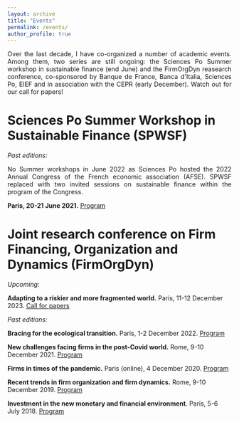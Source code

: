 ```yaml
---
layout: archive
title: "Events"
permalink: /events/
author_profile: true
---
```


<p style='text-align: justify;'>Over the last decade, I have co-organized a number of academic events. Among them, two series are still ongoing: the Sciences Po Summer workshop in sustainable finance (end June) and the FirmOrgDyn reasearch conference, co-sponsored by Banque de France, Banca d'Italia, Sciences Po, EIEF and in association with the CEPR (early December). Watch out for our call for papers!</p>

# Sciences Po Summer Workshop in Sustainable Finance (SPWSF)

_Past editions:_

<p style='text-align: justify;'>No Summer workshops in June 2022 as Sciences Po hosted the 2022 Annual Congress of the French economic association (AFSE). SPWSF replaced with two invited sessions on sustainable finance within the program of the Congress.</p>

**Paris, 20-21 June 2021.** [Program](https://www.sciencespo.fr/department-economics/en/content/first-summer-workshop-sustainable-finance.html) 


# Joint research conference on Firm Financing, Organization and Dynamics (FirmOrgDyn)

_Upcoming:_

**Adapting to a riskier and more fragmented world.**  Paris, 11-12 December 2023. [Call for papers](https://www.bancaditalia.it/media/notizia/international-research-conference-on-firm-financing-organization-and-dynamics-adapting-to-a-riskier-and-more-fragmented-world/?dotcache=refresh&dotcache=refresh&dotcache=refresh)

_Past editions:_

**Bracing for the ecological transition.**  Paris, 1-2 December 2022. [Program](https://www.sciencespo.fr/department-economics/en/news/bracing-ecological-transition-0.html)

**New challenges facing firms in the post-Covid world.** Rome, 9-10 December 2021. [Program](https://www.banque-france.fr/en/new-challenges-facing-firms-post-covid-world)

**Firms in times of the pandemic.** Paris (online), 4 December 2020. [Program](https://www.banque-france.fr/en/firms-times-pandemic)

**Recent trends in firm organization and firm dynamics.** Rome, 9-10 December 2019. [Program](https://www.banque-france.fr/en/recent-trends-firm-organization-and-firm-dynamics)

**Investment in the new monetary and financial environment**. Paris, 5-6 July 2018. [Program](https://www.banque-france.fr/en/conferences-and-media/seminars-and-symposiums/research-conferences-and-symposiums/investment-new-monetary-and-financial-environment)
